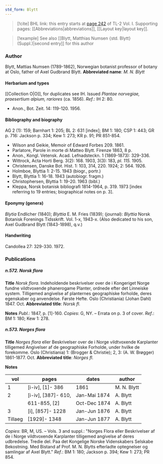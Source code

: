 ```yaml
---
std_form: Blytt
---
```


> [!cite] BHL link: this entry starts at [page 242](https://www.biodiversitylibrary.org/page/33120373) of TL-2 Vol. I.
> Supporting pages: [[Abbreviations|abbreviations]], [[Layout key|layout key]].

> [!example] See also [[Blytt, Matthias Numsen {std. Blytt} (Suppl.)|second entry]] for this author

### Author

Blytt, Mattias Numsen (1789-1862), Norwegian botanist professor of botany at Oslo, father of Axel Gudbrand Blytt. 
**Abbreviated name**: *M. N. Blytt*

#### Herbarium and types

[[Collection O|O]], for duplicates see IH. Issued *Plantae norvegiae, praesertium alpium, rariores* (ca. 1856).
*Ref*.: IH 2: 80.
- Anon., Bot. Zeit. 14: 119-120. 1956.

#### Bibliography and biography

AG 2 (1): 159; Barnhart 1: 205; BL 2: 631 \[index\]; BM 1: 180; CSP 1: 443; GR p. 716: Jackson p. 334; Kew 1: 273; KR p. 91; PR 851-854.
- Wilson and Geikie, Memoir of Edward Forbes 209. 1861.
- Parlatore, Parole in morte di Matteo Blytt. Firenze 1863, 8 p.
- Anon., Kongl. Vetensk. Acad. Lefnadsteckn. 1 (1869-1873): 329-336.
- Wittrock, Acta Horti Berg. 3(2): 168. 1903, 3(3): 183, *pl. 115.* 1905.
- Christensen, Danske Bot. Hist. 1: 103, 314, 220. 1924; 2: 564. 1926.
- Holmboe, Blyttia 1: 2-15. 1943 (biogr., portr.)
- Blytt, Blyttia 1: 16-18. 1943 (autobiogr. fragm.)
- Christophersen, Blyttia 1: 19-20. 1963 (bibl.)
- Kleppa, Norsk botanisk bibliografi 1814-1964, p. 319. 1973 \[index referring to 19 entries; biographical notes on p. 3\].

#### Eponymy (genera)

*Blytia* Endlicher (1840); *Blyttia* E. M. Fries (1839); (journal): *Blyttia* Norsk Botanisk Forenings Tidsskrift. Vol. 1-x, 1943-x. (Also dedicated to his son, Axel Gudbrand Blytt (1843-1898), q.v.)

#### Handwriting

Candollea 27: 329-330. 1972.

### Publications

##### n.572. Norsk flora

**Title**
*Norsk flora*. Indeholdende beskrivelser over de i Kongeriget Norge fundne vildtvoxende phanerogame Planter, ordnede efter det Linneiske system. Tilligemed angivelse af planternes geographiske forholde, deres egenskaber og anvendelse. Første Hefte. Oslo (Christiania) (Johan Dahl) 1847. Oct.
**Abbreviated title**: *Norsk fl.*

**Notes**
*Publ*.: 1847, p. \[1\]-160. *Copies*: G, NY. – Errata on p. 3 of cover.
*Ref*.: BM 1: 180; Kew 1: 278.

##### n.573. Norges flora

**Title**
*Norges flora* eller Beskrivelser over de i Norge vildtvoxende Karplanter tilligemed Angivelser af de geographiske Forholde, under hvilke de forekomme. Oslo (Christiania) 1: (Brogger & Christie); 2, 3: (A. W. Brøgger) 1861-1877. Oct.
**Abbreviated title**: *Norges fl.*

**Notes**

|vol	|pages	|dates	|author|
|---	|---	|---	|---	|
|1	|\[i-iv\], \[1\]- 386	|1861	|M. N. Blytt|
|2	|\[i-iv\], \[387\]- 610,	|Jan-Mai 1874	|A. Blytt|
|	|611-855, \[2\]	|Oct-Dec 1874	|A. Blytt|
|3	|\[i\], \[857\]- 1228	|Jan-Jun 1876	|A. Blytt|
|Tillaeg	|\[1929\]- 1348	|Jan-Jun 1877	|A. Blytt|

*Copies*: BR, M, US. – Vols. 3 and suppl.: "Norges Flora eller Beskrivelser af de i Norge vildtvoxende Karplanter tilligemed angivelse af deres udbredelse. Tredie del. Paa det Kongelige Norske Videnskabers Selskabe Bekostning. Med Bistand af Prof. M. N.
Blytts efterladte optegnelser og samlingar af Axel Blytt."
*Ref*.: BM 1: 180; Jackson p. 394; Kew 1: 273; PR 854.

